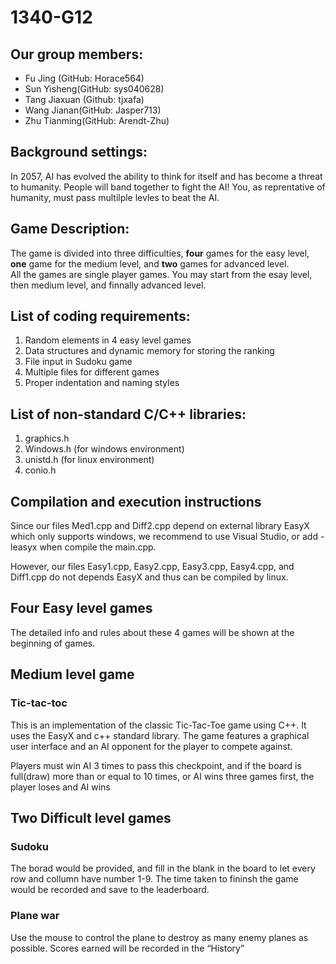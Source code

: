 # 1340-G12

## Our group members:
- Fu Jing (GitHub: Horace564)
- Sun Yisheng(GitHub: sys040628)
- Tang Jiaxuan (Github: tjxafa)
- Wang Jianan(GitHub: Jasper713)
- Zhu Tianming(GitHub: Arendt-Zhu)


## Background settings:
In 2057, AI has evolved the ability to think for itself and has become a threat to humanity. People will band together to fight the AI!
You, as reprentative of humanity, must pass multilple levles to beat the AI.

## Game Description:
The game is divided into three difficulties, **four** games for the easy level, **one** game for the medium level, and **two** games for advanced level.  
All the games are single player games.
You may start from the esay level, then medium level, and finnally advanced level.

## List of coding requirements:
1. Random elements in 4 easy level games
2. Data structures and dynamic memory for storing the ranking
3. File input in Sudoku game
4. Multiple files for different games
5. Proper indentation and naming styles

## List of non-standard C/C++ libraries:
1. graphics.h
2. Windows.h (for windows environment)
3. unistd.h (for linux environment)
4. conio.h

## Compilation and execution instructions
Since our files Med1.cpp and Diff2.cpp depend on external library EasyX which only supports windows, we recommend to use Visual Studio, or add -leasyx when compile the main.cpp.

However, our files Easy1.cpp, Easy2.cpp, Easy3.cpp, Easy4.cpp, and Diff1.cpp do not depends EasyX and thus can be compiled by linux. 


## Four Easy level games
  The detailed info and rules about these 4 games will be shown at the beginning of games.
  
## Medium level game
### Tic-tac-toc
This is an implementation of the classic Tic-Tac-Toe game using C++. It uses the EasyX and c++ standard library. The game features a graphical user interface and an AI opponent for the player to compete against.

Players must win AI 3 times to pass this checkpoint, and if the board is full(draw) more than or equal to 10 times, or AI wins three games first, the player loses and AI wins
## Two Difficult level games
### Sudoku
The borad would be provided, and fill in the blank in the board to let every row and collumn have number 1-9. The time taken to fininsh the game would be recorded and save to the leaderboard.
### Plane war
Use the mouse to control the plane to destroy as many enemy planes as possible. Scores earned will be recorded in the “History”
